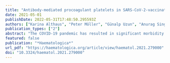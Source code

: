 ```yaml
---
title: "Antibody-mediated procoagulant platelets in SARS-CoV-2-vaccination associated immune thrombotic thrombocytopenia"
date: 2021-05-01
publishDate: 2022-05-31T17:48:50.295593Z
authors: ["Karina Althaus", "Peter Möller", "Günalp Uzun", "Anurag Singh", "Annika Beck", "Martin Bettag", "Hans Bösmüller", "Martina Guthoff", "Franziska Dorn", "Gabor C. Petzold", "Hans Henkes", "Nils Heyne", "Hassan Jumaa", "Kornelia Kreiser", "Caroline Limpach", "Beate Luz", "Matthias Maschke", "Janis A. Müller", "Jan Münch", "Simon Nagel", "Bernd Pötzsch", "Jens Müller", "Christoph Schlegel", "Andreas Viardot", "Hansjörg Bäzner", "Marc Wolf", "Lisann Pelzl", "Verena Warm", "Winfried A. Willinek", "Jochen Steiner", "Nicole Schneiderhan-Marra", "Dominik Vollherbst", "Ulrich J. Sachs", "Falko Fend", "Tamam Bakchoul"]
publication_types: ["2"]
abstract: "The COVID-19 pandemic has resulted in significant morbidity and mortality worldwide. To prevent severe infection, mass COVID-19 vaccination campaigns with several vaccine types are currently underway. We report pathological and immunological findings in 8 patients who developed vaccine-induced immune thrombotic thrombocytopenia (VITT) after administration of SARS-CoV-2 vaccine ChAdOx1 nCoV-19. We analyzed patient material using enzyme immune assays, flow cytometry and heparin-induced platelet aggregation assay and performed autopsies on two fatal cases. Eight patients (5 female, 3 male) with a median age of 41.5 years (range, 24 to 53) were referred to us with suspected thrombotic complications 6 to 20 days after ChAdOx1 nCoV-19 vaccination. All patients had thrombocytopenia at admission. Patients had a median platelet count of 46.5 x109/L (range, 8 to 92). Three had a fatal outcome and 5 were successfully treated. Autopsies showed arterial and venous thromboses in various organs and the occlusion of glomerular capillaries by hyaline thrombi. Sera from VITT patients contain high titer antibodies against platelet factor 4 (PF4) (OD 2.59±0.64). PF4 antibodies in VITT patients induced significant increase in procoagulant markers (P-selectin and phosphatidylserine externalization) compared to healthy volunteers and healthy vaccinated volunteers. The generation of procoagulant platelets was PF4 and heparin dependent. We demonstrate the contribution of antibody-mediated platelet activation in the pathogenesis of VITT."
featured: false
publication: "*Haematologica*"
url_pdf: "https://haematologica.org/article/view/haematol.2021.279000"
doi: "10.3324/haematol.2021.279000"
---
```



